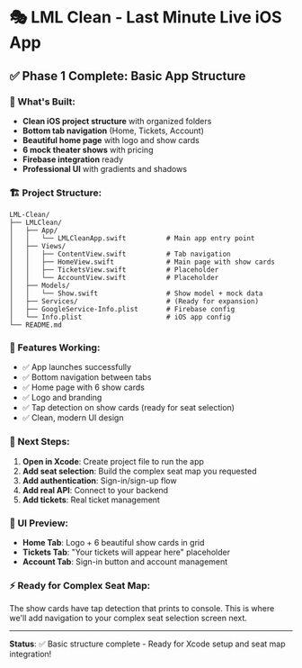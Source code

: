 # 🎭 LML Clean - Last Minute Live iOS App

## ✅ Phase 1 Complete: Basic App Structure

### 📱 What's Built:
- **Clean iOS project structure** with organized folders
- **Bottom tab navigation** (Home, Tickets, Account)
- **Beautiful home page** with logo and show cards
- **6 mock theater shows** with pricing
- **Firebase integration** ready
- **Professional UI** with gradients and shadows

### 🏗️ Project Structure:
```
LML-Clean/
├── LMLClean/
│   ├── App/
│   │   └── LMLCleanApp.swift          # Main app entry point
│   ├── Views/
│   │   ├── ContentView.swift          # Tab navigation
│   │   ├── HomeView.swift             # Main page with show cards
│   │   ├── TicketsView.swift          # Placeholder
│   │   └── AccountView.swift          # Placeholder
│   ├── Models/
│   │   └── Show.swift                 # Show model + mock data
│   ├── Services/                      # (Ready for expansion)
│   ├── GoogleService-Info.plist       # Firebase config
│   └── Info.plist                     # iOS app config
└── README.md
```

### 🎯 Features Working:
- ✅ App launches successfully
- ✅ Bottom navigation between tabs
- ✅ Home page with 6 show cards
- ✅ Logo and branding
- ✅ Tap detection on show cards (ready for seat selection)
- ✅ Clean, modern UI design

### 🚀 Next Steps:
1. **Open in Xcode**: Create project file to run the app
2. **Add seat selection**: Build the complex seat map you requested
3. **Add authentication**: Sign-in/sign-up flow
4. **Add real API**: Connect to your backend
5. **Add tickets**: Real ticket management

### 📸 UI Preview:
- **Home Tab**: Logo + 6 beautiful show cards in grid
- **Tickets Tab**: "Your tickets will appear here" placeholder  
- **Account Tab**: Sign-in button and account management

### ⚡ Ready for Complex Seat Map:
The show cards have tap detection that prints to console. This is where we'll add navigation to your complex seat selection screen next.

---
**Status**: ✅ Basic structure complete - Ready for Xcode setup and seat map integration! 